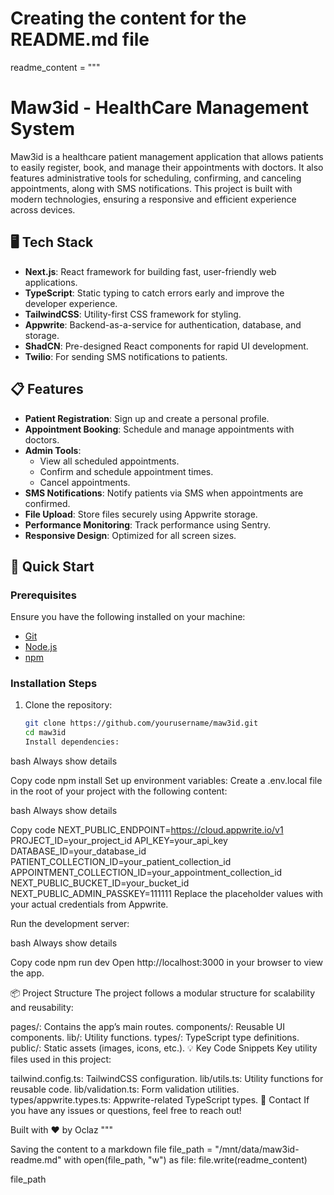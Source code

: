 # Creating the content for the README.md file

readme_content = """

# Maw3id - HealthCare Management System

Maw3id is a healthcare patient management application that allows patients to easily register, book, and manage their appointments with doctors. It also features administrative tools for scheduling, confirming, and canceling appointments, along with SMS notifications. This project is built with modern technologies, ensuring a responsive and efficient experience across devices.

## 🖥️ Tech Stack

- **Next.js**: React framework for building fast, user-friendly web applications.
- **TypeScript**: Static typing to catch errors early and improve the developer experience.
- **TailwindCSS**: Utility-first CSS framework for styling.
- **Appwrite**: Backend-as-a-service for authentication, database, and storage.
- **ShadCN**: Pre-designed React components for rapid UI development.
- **Twilio**: For sending SMS notifications to patients.

## 📋 Features

- **Patient Registration**: Sign up and create a personal profile.
- **Appointment Booking**: Schedule and manage appointments with doctors.
- **Admin Tools**:
  - View all scheduled appointments.
  - Confirm and schedule appointment times.
  - Cancel appointments.
- **SMS Notifications**: Notify patients via SMS when appointments are confirmed.
- **File Upload**: Store files securely using Appwrite storage.
- **Performance Monitoring**: Track performance using Sentry.
- **Responsive Design**: Optimized for all screen sizes.

## 🚀 Quick Start

### Prerequisites

Ensure you have the following installed on your machine:

- [Git](https://git-scm.com/)
- [Node.js](https://nodejs.org/)
- [npm](https://www.npmjs.com/)

### Installation Steps

1. Clone the repository:
   ```bash
   git clone https://github.com/yourusername/maw3id.git
   cd maw3id
   Install dependencies:
   ```

bash
Always show details

Copy code
npm install
Set up environment variables: Create a .env.local file in the root of your project with the following content:

bash
Always show details

Copy code
NEXT_PUBLIC_ENDPOINT=https://cloud.appwrite.io/v1
PROJECT_ID=your_project_id
API_KEY=your_api_key
DATABASE_ID=your_database_id
PATIENT_COLLECTION_ID=your_patient_collection_id
APPOINTMENT_COLLECTION_ID=your_appointment_collection_id
NEXT_PUBLIC_BUCKET_ID=your_bucket_id
NEXT_PUBLIC_ADMIN_PASSKEY=111111
Replace the placeholder values with your actual credentials from Appwrite.

Run the development server:

bash
Always show details

Copy code
npm run dev
Open http://localhost:3000 in your browser to view the app.

📦 Project Structure
The project follows a modular structure for scalability and reusability:

pages/: Contains the app’s main routes.
components/: Reusable UI components.
lib/: Utility functions.
types/: TypeScript type definitions.
public/: Static assets (images, icons, etc.).
💡 Key Code Snippets
Key utility files used in this project:

tailwind.config.ts: TailwindCSS configuration.
lib/utils.ts: Utility functions for reusable code.
lib/validation.ts: Form validation utilities.
types/appwrite.types.ts: Appwrite-related TypeScript types.
📱 Contact
If you have any issues or questions, feel free to reach out!

Built with ❤️ by Oclaz """

Saving the content to a markdown file
file_path = "/mnt/data/maw3id-readme.md" with open(file_path, "w") as file: file.write(readme_content)

file_path
